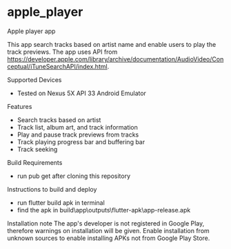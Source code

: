 # apple_player
 Apple player app

This app search tracks based on artist name and enable users to play the track previews.
The app uses API from https://developer.apple.com/library/archive/documentation/AudioVideo/Conceptual/iTuneSearchAPI/index.html.

Supported Devices
- Tested on Nexus 5X API 33 Android Emulator

Features
- Search tracks based on artist
- Track list, album art, and track information
- Play and pause track previews from tracks
- Track playing progress bar and buffering bar
- Track seeking

Build Requirements
- run pub get after cloning this repository

Instructions to build and deploy
- run flutter build apk in terminal
- find the apk in build\app\outputs\flutter-apk\app-release.apk

Installation note
The app's developer is not registered in Google Play, therefore warnings on installation will be given.
Enable installation from unknown sources to enable installing APKs not from Google Play Store.
 